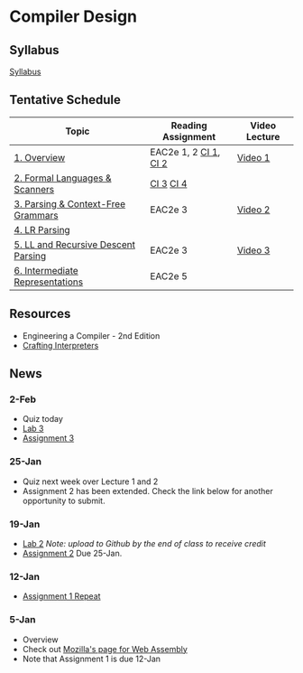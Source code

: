 # Compiler Design

## Syllabus

[Syllabus](syllabus.md)

## Tentative Schedule

| Topic                                                             | Reading Assignment                                                                                                                                   | Video Lecture                                  |
|-------------------------------------------------------------------|------------------------------------------------------------------------------------------------------------------------------------------------------|------------------------------------------------|
| [1. Overview](lectures/A-overview.pptx)                           | EAC2e  1, 2 [CI 1](https://www.craftinginterpreters.com/introduction.html), [CI 2](https://www.craftinginterpreters.com/a-map-of-the-territory.html) | [Video 1](https://www.youtube.com/watch?v=Kk22pqxy_VI) |
| [2. Formal Languages & Scanners](lectures/B-regexp.pptx)          | [CI 3](https://www.craftinginterpreters.com/the-lox-language.html)  [CI 4](https://www.craftinginterpreters.com/scanning.html)                       |
| [3. Parsing & Context-Free Grammars](lectures/C-grammars.pptx)    | EAC2e 3                                                                                                                                              | [Video 2](https://www.youtube.com/watch?v=DwK5EAC3kDI) |
| [4. LR Parsing](lectures/D-lr-parsing.pptx)                       |                                                                                                                                                      |
| [5. LL and Recursive Descent Parsing](lectures/F-ll-parsing.pptx) | EAC2e 3                                                                                                                                              | [Video 3](https://youtu.be/8xiEkS9fpjE?t=5579) |
| [6. Intermediate Representations](lectures/G-IRs.pptx)            | EAC2e 5                                                                                                                                              |                                                |

## Resources

* Engineering a Compiler - 2nd Edition
* [Crafting Interpreters](http://craftinginterpreters.com/)

## News

### 2-Feb

* Quiz today
* [Lab 3](https://classroom.github.com/a/I7ggYp6d)
* [Assignment 3]()

### 25-Jan

* Quiz next week over Lecture 1 and 2
* Assignment 2 has been extended.  Check the link below for another opportunity to submit.

### 19-Jan 

* [Lab 2](https://classroom.github.com/a/y-jgJC66) *Note: upload to Github by the end of class to receive credit*
* [Assignment 2](https://classroom.github.com/a/KYaM6G7g) Due 25-Jan.

### 12-Jan

* [Assignment 1 Repeat](https://classroom.github.com/a/fddYkAWl)
    
### 5-Jan

* Overview
* Check out [Mozilla's page for Web Assembly](https://developer.mozilla.org/en-US/docs/WebAssembly)
* Note that Assignment 1 is due 12-Jan